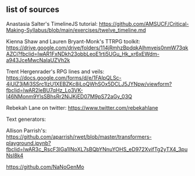 ## list of sources

Anastasia Salter's TimelineJS tutorial: https://github.com/AMSUCF/Critical-Making-Syllabus/blob/main/exercises/twelve_timeline.md

Kienna Shaw and Lauren Bryant-Monk's TTRPG toolkit: https://drive.google.com/drive/folders/114jRmhzBpdqkAlhmveis0nmW73qkAZCj?fbclid=IwAR1FxNDkh23obbLeoE1rti5UGu_Hk_xr6xEWdm-a943JceMwcNaIaUZVh2k


Trent Hergenrader's RPG lines and veils: https://docs.google.com/forms/d/e/1FAIpQLSc-4jUIZ3jMi3SSrc1lzU1XEBZKc8iLoQWhSOx5DCLJ5JYNpw/viewform?fbclid=IwAR2IeBU7qHz_Lo3VK-I46NMonm9YlsSBhsRr2NiJKjED07M9pS72aGy_03Q

Rebekah Lane on twitter: https://www.twitter.com/rebekahlane

Text generators: 

Allison Parrish's: https://github.com/aparrish/rwet/blob/master/transformers-playground.ipynb?fbclid=IwAR3c_RscF3lGa1INoXL7sBQbYNnuYOHS_eD972XvifTg2yTX4_3puNsI8k4

https://github.com/NaNoGenMo

